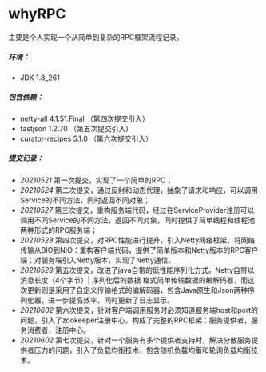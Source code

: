 # whyRPC
主要是个人实现一个从简单到复杂的RPC框架流程记录。

##### 环境：
* JDK 1.8_261
##### 包含依赖：
* netty-all 4.1.51.Final （第四次提交引入）
* fastjson 1.2.70 （第五次提交引入）
* curator-recipes 5.1.0 （第六次提交引入）

##### 提交记录：
* *20210521* 第一次提交，实现了一个简单的RPC；
* *20210524* 第二次提交，通过反射和动态代理，抽象了请求和响应，可以调用Service的不同方法，同时返回不同对象；
* *20210527* 第三次提交，重构服务端代码，经过在ServiceProvider注册可以调用不同Service的不同方法，返回不同对象，同时提供了简单线程和线程池两种形式的RPC服务端；
* *20210528* 第四次提交，对RPC性能进行提升，引入Netty网络框架，将网络传输从BIO到NIO：重构客户端代码，提供了简单版本和Netty版本的RPC客户端；对服务端引入Netty版本，实现了Netty通信。
* *20210529* 第五次提交，改进了java自带的低性能序列化方式。Netty自带以 消息长度（4个字节）| 序列化后的数据 格式简单传输数据的编解码器，而这次更新则是采用了自定义传输格式的编解码器，包含Java原生和Json两种序列化器，进一步提高效率，同时更新了日志显示。
* *20210602* 第六次提交，针对客户端调用服务时必须知道服务端host和port的问题，引入了zookeeper注册中心，构成了完整的RPC框架：服务提供者，服务消费者，注册中心。
* *20210602* 第七次提交，针对一个服务有多个提供者支持时，解决分散服务提供者压力的问题，引入了负载均衡技术，包含随机负载均衡和轮询负载均衡技术。